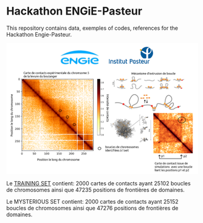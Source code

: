 # Hackathon ENGiE-Pasteur
This repository contains data, exemples of codes, references for the Hackathon Engie-Pasteur.

![alt tag](https://github.com/axelcournac/Hackathon-ENGiE-PASTEUR/blob/master/pictures/start_hackathon.png )


Le [TRAINING SET](https://hubic.com/home/pub/?ruid=aHR0cHM6Ly9sYjEwNDAuaHViaWMub3ZoLm5ldC92MS9BVVRIX2RhMmI2OGVhZTQ5NDA1ZjI3ZDM0NWRjY2IyNGNkODFmL2RlZmF1bHQvLm92aFB1Yi8xNTM4NTcxNTU5XzE1Mzk0MzU1NTk/dGVtcF91cmxfc2lnPTQ2OTRhMmNiM2Y4MWNlOWYzZjdmMDRiMDI2NTc5NGRkY2E3YTk2ZTYmdGVtcF91cmxfZXhwaXJlcz0xNTM5NDM1NTU5) contient:
2000 cartes de contacts ayant 25102 boucles de chromosomes ainsi que 47235 positions de frontières de domaines. 


Le MYSTERIOUS SET contient: 
2000 cartes de contacts ayant 25152 boucles de chromosomes ainsi que 47276 positions de frontières de domaines. 

